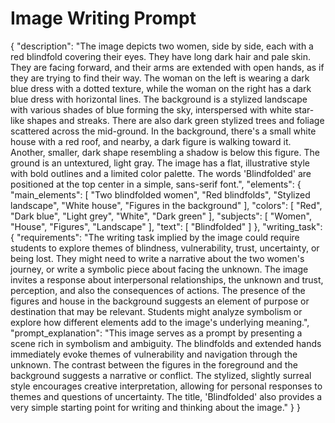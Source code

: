 # Image Writing Prompt

{
  "description": "The image depicts two women, side by side, each with a red blindfold covering their eyes. They have long dark hair and pale skin. They are facing forward, and their arms are extended with open hands, as if they are trying to find their way. The woman on the left is wearing a dark blue dress with a dotted texture, while the woman on the right has a dark blue dress with horizontal lines. The background is a stylized landscape with various shades of blue forming the sky, interspersed with white star-like shapes and streaks. There are also dark green stylized trees and foliage scattered across the mid-ground. In the background, there's a small white house with a red roof, and nearby, a dark figure is walking toward it. Another, smaller, dark shape resembling a shadow is below this figure. The ground is an untextured, light gray. The image has a flat, illustrative style with bold outlines and a limited color palette. The words 'Blindfolded' are positioned at the top center in a simple, sans-serif font.",
  "elements": {
    "main_elements": [
      "Two blindfolded women",
      "Red blindfolds",
      "Stylized landscape",
      "White house",
      "Figures in the background"
     ],
    "colors": [
      "Red",
      "Dark blue",
      "Light grey",
      "White",
      "Dark green"
     ],
    "subjects": [
     "Women",
     "House",
     "Figures",
     "Landscape"
    ],
    "text": [
      "Blindfolded"
     ]
  },
  "writing_task": {
   "requirements": "The writing task implied by the image could require students to explore themes of blindness, vulnerability, trust, uncertainty, or being lost. They might need to write a narrative about the two women's journey, or write a symbolic piece about facing the unknown. The image invites a response about interpersonal relationships, the unknown and trust, perception, and also the consequences of actions. The presence of the figures and house in the background suggests an element of purpose or destination that may be relevant. Students might analyze symbolism or explore how different elements add to the image's underlying meaning.",
   "prompt_explanation": "This image serves as a prompt by presenting a scene rich in symbolism and ambiguity. The blindfolds and extended hands immediately evoke themes of vulnerability and navigation through the unknown. The contrast between the figures in the foreground and the background suggests a narrative or conflict. The stylized, slightly surreal style encourages creative interpretation, allowing for personal responses to themes and questions of uncertainty. The title, 'Blindfolded' also provides a very simple starting point for writing and thinking about the image."
  }
}